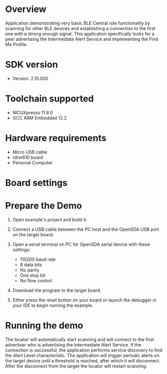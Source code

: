 Overview
========
Application demonstrating very basic BLE Central role functionality by scanning for other BLE devices and establishing a connection to the first one with a strong enough signal.
This application specifically looks for a peer advertising the Intermediate Alert Service and implementing the Find Me Profile.


SDK version
===========
- Version: 2.15.000

Toolchain supported
===================
- MCUXpresso  11.8.0
- GCC ARM Embedded  12.2

Hardware requirements
=====================
- Micro USB cable
- rdrw610 board
- Personal Computer

Board settings
==============

Prepare the Demo
================

1.  Open example's project and build it.

2.  Connect a USB cable between the PC host and the OpenSDA USB port on the target board.

3.  Open a serial terminal on PC for OpenSDA serial device with these settings:
    - 115200 baud rate
    - 8 data bits
    - No parity
    - One stop bit
    - No flow control

4.  Download the program to the target board.

5.  Either press the reset button on your board or launch the debugger in your IDE to begin running the example.

Running the demo
================
The locator will automatically start scanning and will connect to the first advertiser who is advertising the Intermediate Alert Service.
If the connection is successful, the application performs service discovery to find the Alert Level characteristic.
The application will trigger periodic alerts on the target device until a threshold is reached, after which it will disconnect.
After the disconnect from the target the locator will restart scanning.
